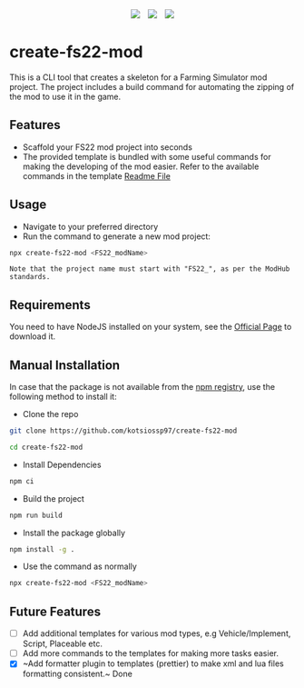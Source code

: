 <div align="center">
<img src="https://img.shields.io/github/actions/workflow/status/kotsiossp97/create-fs22-mod/release.yml?style=for-the-badge&label=GitHub%20Release&labelColor=black" />
<img style="margin-left: 10px" src="https://img.shields.io/github/actions/workflow/status/kotsiossp97/create-fs22-mod/npmPublish.yml?style=for-the-badge&label=NPM%20Release&labelColor=black" />
<img style="margin-left: 10px" src="https://img.shields.io/github/v/release/kotsiossp97/create-fs22-mod?style=for-the-badge&label=Version&labelColor=black" />
</div>

# create-fs22-mod

This is a CLI tool that creates a skeleton for a Farming Simulator mod project. The project includes a build command for automating the zipping of the mod to use it in the game.

## Features

- Scaffold your FS22 mod project into seconds
- The provided template is bundled with some useful commands for making the developing of the mod easier.
  Refer to the available commands in the template [Readme File](src/templates/mod_template/README.md#commands)

## Usage

- Navigate to your preferred directory
- Run the command to generate a new mod project:

```bash
npx create-fs22-mod <FS22_modName>
```

`Note that the project name must start with "FS22_", as per the ModHub standards.`

## Requirements

You need to have NodeJS installed on your system, see the [Official Page](https://nodejs.org/en) to download it.

## Manual Installation

In case that the package is not available from the [npm registry](https://www.npmjs.com/package/create-fs22-mod), use the following method to install it:

- Clone the repo

```bash
git clone https://github.com/kotsiossp97/create-fs22-mod
```

```bash
cd create-fs22-mod
```

- Install Dependencies

```bash
npm ci
```

- Build the project

```bash
npm run build
```

- Install the package globally

```bash
npm install -g .
```

- Use the command as normally

```bash
npx create-fs22-mod <FS22_modName>
```

## Future Features

- [ ] Add additional templates for various mod types, e.g Vehicle/Implement, Script, Placeable etc.
- [ ] Add more commands to the templates for making more tasks easier.
- [x] ~Add formatter plugin to templates (prettier) to make xml and lua files formatting consistent.~ Done

